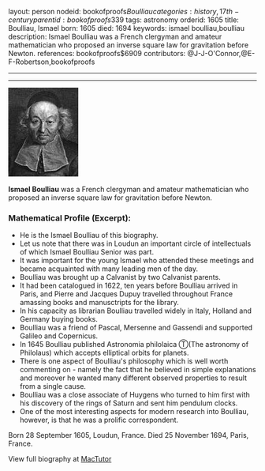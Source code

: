 layout: person
nodeid: bookofproofs$Boulliau
categories: history,17th-century
parentid: bookofproofs$339
tags: astronomy
orderid: 1605
title: Boulliau, Ismael
born: 1605
died: 1694
keywords: ismael boulliau,boulliau
description: Ismael Boulliau was a French clergyman and amateur mathematician who proposed an inverse square law for gravitation before Newton.
references: bookofproofs$6909
contributors: @J-J-O'Connor,@E-F-Robertson,bookofproofs

---



---

![Boulliau.jpg](https://github.com/bookofproofs/bookofproofs.github.io/blob/main/_sources/_assets/images/portraits/Boulliau.jpg?raw=true)

**Ismael Boulliau** was a French clergyman and amateur mathematician who proposed an inverse square law for gravitation before Newton.

### Mathematical Profile (Excerpt):
* He is the Ismael Boulliau of this biography.
* Let us note that there was in Loudun an important circle of intellectuals of which Ismael Boulliau Senior was part.
* It was important for the young Ismael who attended these meetings and became acquainted with many leading men of the day.
* Boulliau was brought up a Calvanist by two Calvanist parents.
* It had been catalogued in 1622, ten years before Boulliau arrived in Paris, and Pierre and Jacques Dupuy travelled throughout France amassing books and manusctripts for the library.
* In his capacity as librarian Boulliau travelled widely in Italy, Holland and Germany buying books.
* Boulliau was a friend of Pascal, Mersenne and Gassendi and supported Galileo and Copernicus.
* In 1645 Boulliau published Astronomia philolaica Ⓣ(The astronomy of Philolaus)  which accepts elliptical orbits for planets.
* There is one aspect of Boulliau's philosophy which is well worth commenting on - namely the fact that he believed in simple explanations and moreover he wanted many different observed properties to result from a single cause.
* Boulliau was a close associate of Huygens who turned to him first with his discovery of the rings of Saturn and sent him pendulum clocks.
* One of the most interesting aspects for modern research into Boulliau, however, is that he was a prolific correspondent.

Born 28 September 1605, Loudun, France. Died 25 November 1694, Paris, France.

View full biography at [MacTutor](https://mathshistory.st-andrews.ac.uk/Biographies/Boulliau/)
